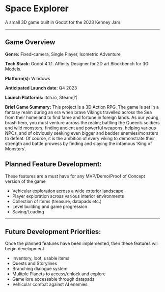 # Space Explorer

A small 3D game built in Godot for the 2023 Kenney Jam

---

## Game Overview

<b>Genre:</b> Fixed-camera, Single Player, Isometric Adventure

<b>Tech Stack:</b> Godot 4.1.1. Affinity Designer for 2D art Blockbench for 3G Models.

<b>Platform(s):</b> Windows

<b>Anticipated Launch date:</b> Q4 2023

<b>Launch Platforms:</b> itch.io, Steam(?)

<b>Brief Game Summary:</b> This project is a 3D Action RPG. The game is set in a fantasy realm during an era when brave Vikings travelled across the Sea from their homeland to find fame and fortune in foreign lands. As our young, brash hero, you must venture across the realm; battling the Queen’s soldiers and wild monsters, finding ancient and powerful weapons, helping various NPCs, and of obviously seeking even bigger and badder enemies/monsters to defeat. Of course, it is the ambition of every viking to demonstrate their strength and battle prowess by finding and slaying the infamous ‘King of Monsters’.

## Planned Feature Development:

These features are a must have for any MVP/Demo/Proof of Concept version of the game

- Vehicular exploration across a wide exterior landscape
- Player exploration across various interior environments
- Collection of items (treasure, datapads etc.)
- Level building and game progression
- Saving/Loading

---

## Future Development Priorities:

Once the planned features have been implemented, then these features will begin development

- Inventory, loot, usable items
- Quests and Storylines
- Branching dialogue system
- Mulitple Planets to access/unlock and explore
- Game lore accessable through datapads
- Vehicular combat against AI enemies

<!--
---
## Controls

- LMB - Interact/Attack
- RMB - Move
- Esc - Pause
- Tab - Inventory
--->
